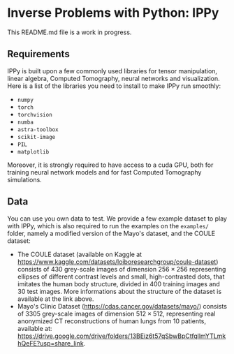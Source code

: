 # Inverse Problems with Python: IPPy

This README.md file is a work in progress. 

## Requirements
IPPy is built upon a few commonly used libraries for tensor manipulation, linear algebra, Computed Tomography, neural networks and visualization. Here is a list of the libraries you need to install to make IPPy run smoothly:

- `numpy`
- `torch`
- `torchvision`
- `numba`
- `astra-toolbox`
- `scikit-image`
- `PIL`
- `matplotlib`

Moreover, it is strongly required to have access to a cuda GPU, both for training neural network models and for fast Computed Tomography simulations.

## Data
You can use you own data to test. We provide a few example dataset to play with IPPy, which is also required to run the examples on the `examples/` folder, namely a modified version of the Mayo's dataset, and the COULE dataset:

- The COULE dataset (available on Kaggle at https://www.kaggle.com/datasets/loiboresearchgroup/coule-dataset) consists of 430 grey-scale images of dimension $256 \times 256$ representing ellipses of different contrast levels and small, high-contrasted dots, that imitates the human body structure, divided in 400 training images and 30 test images. More informations about the structure of the dataset is available at the link above.
- Mayo's Clinic Dataset (https://cdas.cancer.gov/datasets/mayo/) consists of 3305 grey-scale images of dimension $512 \times 512$, representing real anonymized CT reconstructions of human lungs from 10 patients, available at: https://drive.google.com/drive/folders/13BEiz6t57qSbwBpCtfqllmYTLmkhQeFE?usp=share_link.